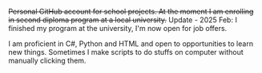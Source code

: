 ~~Personal GitHub account for school projects. At the moment I am enrolling in second diploma program at a local university.~~
Update - 2025 Feb: I finished my program at the university, I'm now open for job offers.

I am proficient in C#, Python and HTML and open to opportunities to learn new things.
Sometimes I make scripts to do stuffs on computer without manually clicking them.
<!---
luungockhang/luungockhang is a ✨ special ✨ repository because its `README.md` (this file) appears on your GitHub profile.
You can click the Preview link to take a look at your changes.
--->
